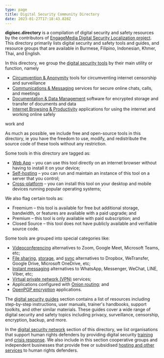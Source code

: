 ```yaml
---
type: page
title: Digital Security Community Directory
date: 2023-01-27T17:18:43.828Z
---
```

**digisec.directory** is a compilation of digital security and safety resources by the contributors of [EngageMedia Digital Security Localization project](https://engagemedia.org/projects/localization/). This directory primarily lists digital security and safety tools and guides, and resource groups that are available in Burmese, Filipino, Indonesian, Khmer, Thai, and English.

In this directory, we group the [digital security tools](/categories/digital-security-tools/) by their main utility or function, namely

* [Circumvention & Anonymity](/tags/circumvention-anonymity/) tools for circumventing internet censorship and surveillance
* [Communications & Messaging](/tags/communications-messaging/) services for secure 
online chats, calls, and meetings
* [Documentation & Data Management](/tags/documentation-data-management/) software for encrypted storage and transfer of documents and data
* [Internet Browsing & Productivity](/tags/productivity-internet-browsing/) applications for using the internet and working online safely

 work and 

As much as possible, we include free and open-source tools in this directory, ie you have the freedom to use, modify, and redistribute the source code of these tools without any restriction. 

Some tools in this directory are tagged as:

* [Web App](/tags/web-app/) – you can use this tool directly on an internet browser without having to install it on your device;
* [Self-hosting](/tags/self-hosting/) – you can run and maintain an instance of this tool on a server that you control;
* [Cross-platform](/tags/cross-platform/) – you can install this tool on your desktop and mobile devices running popular operating systems;

W﻿e also flag certain tools as:

* Freemium – this tool is available for free but additional storage, bandwidth, or features are available with a paid upgrade; and
* Premium – this tool is only available with paid subscription; and
* Closed Source – this tool does not have publicly available and verifiable source code.

S﻿ome tools are grouped into special categories like:

* [Videoconferencing](/categories/Videoconferencing/) alternatives to Zoom, Google Meet, Microsoft Teams, etc;
* [File sharing](/categories/file-sharing/), [storage](/categories/file-storage/), and [sync](/categories/file-sync/) alternatives to Dropbox, WeTransfer, Google Drive, Microsoft OneDrive, etc;
* [Instant messaging](/categories/Instant-Messaging/) alternatives to WhatsApp, Messenger, WeChat, LINE, Viber, etc;
* [Virtual private network (VPN)](/categories/Virtual-Private-Network/) services;
* A﻿pplications c﻿onfigured with [Onion routing](/categories/onion-routing/);﻿ and
* [OpenPGP encryption](/categories/openpgp-encryption/) applications.

The [digital security guides](/categories/digital-security-guides/) section contains a list of resources including step-by-step instructions, user manuals, trainer's handbooks, support toolkits, and other similar materials. These guides cover a wide range of digital security and safety topics including privacy, surveillance, censorship, encryption, backup, and more.

In the [digital security network](/categories/digital-security-network/) section of this directory, we list organisations that support human rights defenders by providing digital security [training](/categories/digital-security-trainers/) and [crisis response](/categories/digital-security-crisis-responders/). We also include in this section cooperative groups and independent businesses that provide free or subsidised [hosting and other services](/categories/digital-security-service-providers/) to human rights defenders.